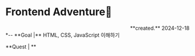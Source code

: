 # Frontend Adventure🚀
<div style="text-align:right">**created.** 2024-12-18</div>
*--
**Goal |** HTML, CSS, JavaScript 이해하기

**Quest | **

